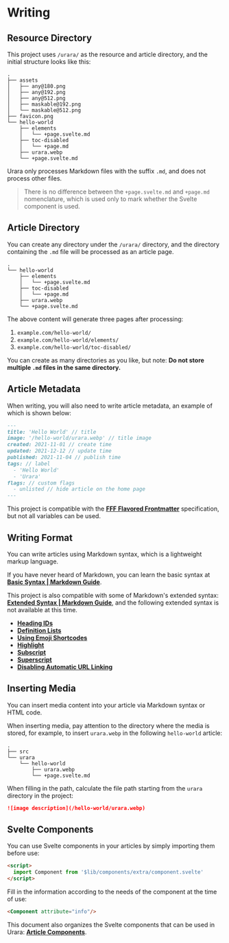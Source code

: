 # Writing

## Resource Directory

This project uses `/urara/` as the resource and article directory, and the initial structure looks like this:

```
.
├── assets
│   ├── any@180.png
│   ├── any@192.png
│   ├── any@512.png
│   ├── maskable@192.png
│   └── maskable@512.png
├── favicon.png
└── hello-world
    ├── elements
    │   └── +page.svelte.md
    ├── toc-disabled
    │   └── +page.md
    ├── urara.webp
    └── +page.svelte.md
```

Urara only processes Markdown files with the suffix `.md`, and does not process other files.

> There is no difference between the `+page.svelte.md` and `+page.md` nomenclature, which is used only to mark whether the Svelte component is used.

## Article Directory

You can create any directory under the `/urara/` directory, and the directory containing the `.md` file will be processed as an article page.

```text {4,6,8}
.
└── hello-world
    ├── elements
    │   └── +page.svelte.md
    ├── toc-disabled
    │   └── +page.md
    ├── urara.webp
    └── +page.svelte.md
```

The above content will generate three pages after processing:

1. `example.com/hello-world/`
2. `example.com/hello-world/elements/`
3. `example.com/hello-world/toc-disabled/`

You can create as many directories as you like, but note: **Do not store multiple `.md` files in the same directory.**

## Article Metadata

When writing, you will also need to write article metadata, an example of which is shown below:

```md
---
title: 'Hello World' // title
image: '/hello-world/urara.webp' // title image
created: 2021-11-01 // create time
updated: 2021-12-12 // update time
published: 2021-11-04 // publish time
tags: // label
  - 'Hello World'
  - 'Urara'
flags: // custom flags
  - unlisted // hide article on the home page
---
```

This project is compatible with the [**FFF Flavored Frontmatter**](https://fff.js.org/) specification, but not all variables can be used.

## Writing Format

You can write articles using Markdown syntax, which is a lightweight markup language.

If you have never heard of Markdown, you can learn the basic syntax at [**Basic Syntax | Markdown Guide**](https://www.markdownguide.org/basic-syntax/).

This project is also compatible with some of Markdown's extended syntax: [**Extended Syntax | Markdown Guide**](https://www.markdownguide.org/extended-syntax/), and the following extended syntax is not available at this time.

- [**Heading IDs**](https://www.markdownguide.org/extended-syntax/#heading-ids)
- [**Definition Lists**](https://www.markdownguide.org/extended-syntax/#definition-lists)
- [**Using Emoji Shortcodes**](https://www.markdownguide.org/extended-syntax/#using-emoji-shortcodes)
- [**Highlight**](https://www.markdownguide.org/extended-syntax/#highlight)
- [**Subscript**](https://www.markdownguide.org/extended-syntax/#subscript)
- [**Superscript**](https://www.markdownguide.org/extended-syntax/#superscript)
- [**Disabling Automatic URL Linking**](https://www.markdownguide.org/extended-syntax/#disabling-automatic-url-linking)

## Inserting Media

You can insert media content into your article via Markdown syntax or HTML code.

When inserting media, pay attention to the directory where the media is stored, for example, to insert `urara.webp` in the following `hello-world` article:

```text {5}
.
├── src
└── urara
    └── hello-world
        ├── urara.webp
        └── +page.svelte.md
```

When filling in the path, calculate the file path starting from the `urara` directory in the project:

```md
![image description](/hello-world/urara.webp)
```

## Svelte Components

You can use Svelte components in your articles by simply importing them before use:

```md
<script>
  import Component from '$lib/components/extra/component.svelte'
</script>
```

Fill in the information according to the needs of the component at the time of use:

```md
<Component attribute="info"/>
```

This document also organizes the Svelte components that can be used in Urara: [**Article Components**](http://urara-docs.netlify.app/advanced/extension.html#article-component).
